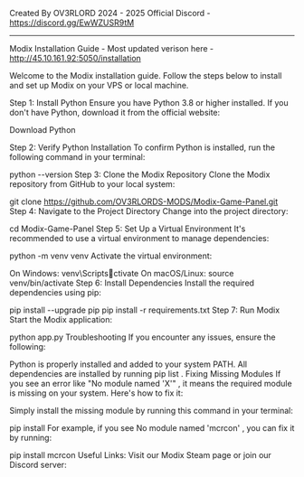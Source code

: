 Created By OV3RLORD 2024 - 2025
Official Discord - https://discord.gg/EwWZUSR9tM

-----------------------------------------------------------------------------------------

Modix Installation Guide - Most updated verison here - http://45.10.161.92:5050/installation

Welcome to the Modix installation guide. Follow the steps below to install and set up Modix on your VPS or local machine.

Step 1: Install Python
Ensure you have Python 3.8 or higher installed. If you don't have Python, download it from the official website:

Download Python

Step 2: Verify Python Installation
To confirm Python is installed, run the following command in your terminal:

python --version
Step 3: Clone the Modix Repository
Clone the Modix repository from GitHub to your local system:

git clone https://github.com/OV3RLORDS-MODS/Modix-Game-Panel.git
Step 4: Navigate to the Project Directory
Change into the project directory:

cd Modix-Game-Panel
Step 5: Set Up a Virtual Environment
It's recommended to use a virtual environment to manage dependencies:

python -m venv venv
Activate the virtual environment:

On Windows:
venv\Scriptsctivate
On macOS/Linux:
source venv/bin/activate
Step 6: Install Dependencies
Install the required dependencies using pip:

pip install --upgrade pip
pip install -r requirements.txt
Step 7: Run Modix
Start the Modix application:

python app.py
Troubleshooting
If you encounter any issues, ensure the following:

Python is properly installed and added to your system PATH.
All dependencies are installed by running
pip list
.
Fixing Missing Modules
If you see an error like
"No module named 'X'"
, it means the required module is missing on your system. Here's how to fix it:

Simply install the missing module by running this command in your terminal:

pip install
For example, if you see
No module named 'mcrcon'
, you can fix it by running:

pip install mcrcon
Useful Links:
Visit our Modix Steam page or join our Discord server:
